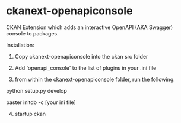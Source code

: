 # ckanext-openapiconsole

CKAN Extension which adds an interactive OpenAPI (AKA Swagger) console
to packages.

Installation:

1. Copy ckanext-openapiconsole into the ckan src folder

2. Add 'openapi_console' to the list of plugins in your .ini file

3. from within the ckanext-openapiconsole folder, run the following:

python setup.py develop

paster initdb -c [your ini file]

4. startup ckan
